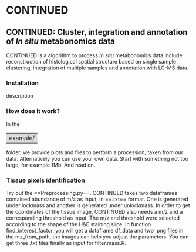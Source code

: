 # CONTINUED
## CONTINUED: Cluster, integration and annotation of *In situ* metabonomics data
CONTINUED is a algorithm to process *In situ* metabonomics data include reconstruction of histological spatial structure based on single sample clustering, integration of multiple samples and annotation with LC-MS data.
### Installation
description
### How does it work?
In the <table><tr><td bgcolor=Gainsboro>example/</td></tr></table> folder, we provide plots and files to perform a procession, taken from our data. Alternatively you can use your own data. Start with something not too large, for example 1Mb. And read on.
### Tissue pixels identification
Try out the ==Preprocessing.py==. CONTINUED takes two dataframes contained abundance of m/z as input, in ==.txt== format. One is generated under lockmass and another is generated under unlockmass. In order to get the coordinates of the tissue image, CONTINUED also needs a m/z and a corresponding threshold as input. The m/z and threshold were selected according to the shape of the H&E staining slice. In function find_interest_factor, you will get a dataframe df_data and two .png files in the mz_from_path, the images can help you adjust the parameters. You can get three .txt files finally as input for filter.mass.R.


